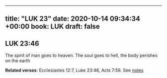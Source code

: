 
---
title: "LUK 23"
date: 2020-10-14 09:34:34 +00:00
book: LUK
draft: false
---

## LUK 23:46

The spirit of man goes to heaven. The soul goes to hell, the body perishes on the earth

**Related verses**: Ecclesiastes 12:7, Luke 23:46, Acts 7:59. See [notes](https://my.bible.com/notes/3540093865959350453)

